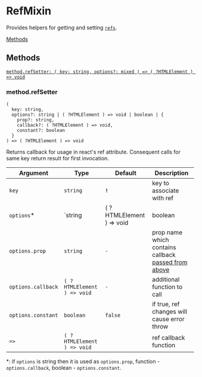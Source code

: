 # RefMixin

Provides helpers for getting and setting [`refs`](https://reactjs.org/docs/refs-and-the-dom.html).

[Methods](#methods)  


## Methods

[`method.refSetter: ( key: string, options?: mixed ) => ( ?HTMLElement ) => void`](#methodrefsetter)  


### method.refSetter

```
(
  key: string,
  options?: string | ( ?HTMLElement ) => void | boolean | {
    prop?: string,
    callback?: ( ?HTMLElement ) => void,
    constant?: boolean
  }
) => ( ?HTMLElement ) => void
```

Returns callback for usage in react's ref attribute. Consequent calls for same key return result for first invocation.

| Argument           | Type                                               | Default | Description                                                                                                                                  |
| ------------------ | -------------------------------------------------- | ------- | -------------------------------------------------------------------------------------------------------------------------------------------- |
| `key`              | `string`                                           | **`!`** | key to associate with ref                                                                                                                    |
| `options`\*        | `string | ( ?HTMLElement ) => void | boolean | {}` | `{}`    | options for setter                                                                                                                           |
| `options.prop`     | `string`                                           | `-`     | prop name which contains callback [passed from above](https://reactjs.org/docs/refs-and-the-dom.html#exposing-dom-refs-to-parent-components) |
| `options.callback` | `( ?HTMLElement ) => void`                         | `-`     | additional function to call                                                                                                                  |
| `options.constant` | `boolean`                                          | `false` | if true, ref changes will cause error throw                                                                                                  |
| `=>`               | `( ?HTMLElement ) => void`                         |         | ref callback function                                                                                                                        |

\*: if `options` is string then it is used as `options.prop`, function - `options.callback`, boolean - `options.constant`.
